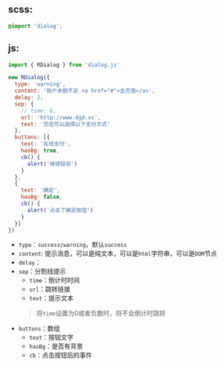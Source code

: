 ## scss:
```css
@import 'dialog';
```
## js:
```js
import { RDialog } from 'dialog.js'

new RDialog({
  type: 'warning',
  content: '账户余额不足 <a href="#">去充值</a>',
  delay: 2,
  sep: {
    // time: 6,
    url: 'http://www.dgd.vc',
    text: '您还可以选择以下支付方式'
  },
  buttons: [{
    text: '在线支付',
    hasBg: true,
    cb() {
      alert('继续投资')
    }
  },
  {
    text: '确定',
    hasBg: false,
    cb() {
      alert('点击了确定按钮')
    }
  }]
})
```

- `type`：`success/warning`，默认`success`
- `content`: 提示消息，可以是纯文本，可以是`html`字符串，可以是`DOM`节点
- `delay`：
- `sep`：分割线提示
  - `time`：倒计时时间
  - `url`：跳转链接
  - `text`：提示文本
  > 将`time`设置为0或者负数时，将不会倒计时跳转
- `buttons`：数组
  - `text`：按钮文字
  - `hasBg`：是否有背景
  - `cb`：点击按钮后的事件